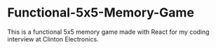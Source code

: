 # Functional-5x5-Memory-Game
This is a functional 5x5 memory game made with React for my coding interview at Clinton Electronics.
